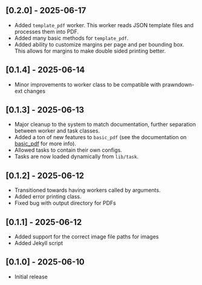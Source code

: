 ## [0.2.0] - 2025-06-17

- Added ``template_pdf`` worker. This worker reads JSON template files and processes them into PDF.
- Added many basic methods for ``template_pdf``.
- Added ability to customize margins per page and per bounding box. This allows for margins to make double sided printing better.

## [0.1.4] - 2025-06-14

- Minor improvements to worker class to be compatible with prawndown-ext changes

## [0.1.3] - 2025-06-13

- Major cleanup to the system to match documentation, further separation between worker and task classes.
- Added a ton of new features to ``basic_pdf`` (see the documentation on [basic_pdf](/docs/workers/basic_pdf.md) for more info).
- Allowed tasks to contain their own configs.
- Tasks are now loaded dynamically from ``lib/task``.

## [0.1.2] - 2025-06-12

- Transitioned towards having workers called by arguments.
- Added error printing class.
- Fixed bug with output directory for PDFs

## [0.1.1] - 2025-06-12

- Added support for the correct image file paths for images
- Added Jekyll script

## [0.1.0] - 2025-06-10

- Initial release

